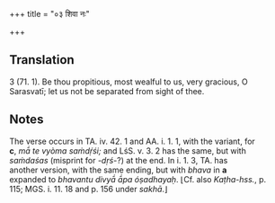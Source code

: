 +++
title = "०३ शिवा नः"

+++
## Translation
3 (71. 1). Be thou propitious, most wealful to us, very gracious, O  
Sarasvatī; let us not be separated from sight of thee.

## Notes
The verse occurs in TA. iv. 42. 1 and AA. i. 1. 1, with the variant, for  
**c**, *mā́ te vyòma saṁdṛ́śi;* and LśS. v. 3. 2 has the same, but with  
*saṁdaśas* (misprint for *-dṛś-*?) at the end. In i. 1. 3, TA. has  
another version, with the same ending, but with *bhava* in **a**  
expanded to *bhavantu divyā́ ā́pa óṣadhayaḥ*. ⌊Cf. also *Kaṭha-hss.*, p.  
115; MGS. i. 11. 18 and p. 156 under *sakhā*.⌋
